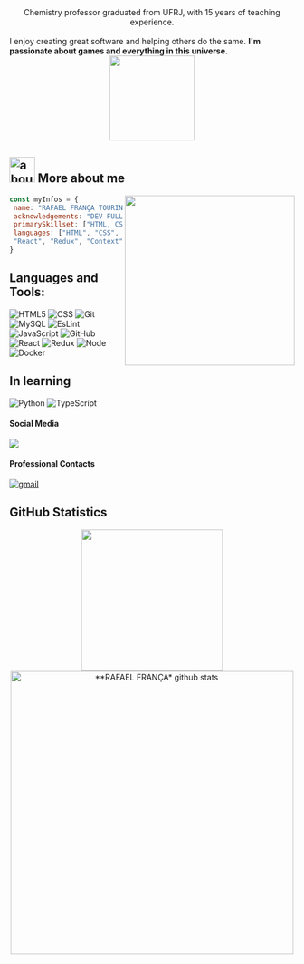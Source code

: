 <div align="center">Chemistry professor graduated from UFRJ, with 15 years of teaching experience.</div> </br>
I enjoy creating great software and helping others do the same. <strong>I'm passionate about games and everything in this universe.</strong>

<div align="center">
 
<!-- ![Chrono](https://user-images.githubusercontent.com/97207322/157172121-962cbdb4-a798-4773-b9f9-02643ff0cdab.gif)  -->
 <img src="https://user-images.githubusercontent.com/97207322/157172121-962cbdb4-a798-4773-b9f9-02643ff0cdab.gif" width="150px">

 </div>

## <img width="45" alt="about" src="https://raw.github.com/elizarov/elizarov/master/about.png"> More about me

<img align="right" width="300" src="https://i2.wp.com/allhtaccess.info/wp-content/uploads/2018/03/programming.gif?fit=1281%2C716&ssl=1" />


```javascript
const myInfos = {
 name: "RAFAEL FRANÇA TOURINHO",
 acknowledgements: "DEV FULL STACK STUDENT",
 primarySkillset: ["HTML, CSS, JavaScript", "Node"],
 languages: ["HTML", "CSS", "JavaScript", "Git", "MySQL", 
 "React", "Redux", "Context", "Docker", "Node"]
}
```

## **Languages and Tools:**  

![HTML5](https://img.shields.io/badge/-HTML5-333333?style=flat&logo=HTML5)
![CSS](https://img.shields.io/badge/-CSS-333333?style=flat&logo=CSS3&logoColor=1572B6)
![Git](https://img.shields.io/badge/-Git-333333?style=flat&logo=git)
![MySQL](https://img.shields.io/badge/-MySQL-333333?style=flat&logo=mysql)
![EsLint](https://badges.aleen42.com/src/eslint.svg)
![JavaScript](https://badges.aleen42.com/src/javascript.svg)
![GitHub](https://badges.aleen42.com/src/github.svg)
![React](https://badges.aleen42.com/src/react.svg)
![Redux](https://badges.aleen42.com/src/redux.svg)
![Node](https://badges.aleen42.com/src/node.svg)
![Docker](https://badges.aleen42.com/src/docker.svg)



## **In learning**

![Python](https://badges.aleen42.com/src/python.svg)
![TypeScript](https://badges.aleen42.com/src/typescript.svg)


#### Social Media

<!-- <p align="left">
<a href="https://instagram.com/rafael_franca_/">
    <img
      align="center"
      src="https://img.shields.io/badge/Instagram-1C1C1C?style=for-the-badge&logo=instagram&logoColor=00FFFF"
      target="_blank"
    />
  </a> -->
  
  <a href="https://www.linkedin.com/in/rafael-franca-tourinho/">
    <img
         align="center"
         src="https://img.shields.io/badge/LinkedIn-1C1C1C?style=for-the-badge&logo=linkedin&logoColor=00FFFF"
         target="_blank"
         />
  </a>
   
   
 
  </p>
  
#### Professional Contacts

<p align="left">
 <a href="mailto:rafaelftourinho@gmail.com">
    <img
         align="center"
         src="https://img.shields.io/badge/Gmail-1C1C1C?style=for-the-badge&logo=gmail&logoColor=00FFFF" 
         alt="gmail"
         target="_blank"
         />
  </a>
 </p>


## **GitHub Statistics**

<div align="center">
<a href="https://github.com/rafaelftourinho">
  <img align="center" src="https://github-readme-stats.vercel.app/api/top-langs/?username=rafaelftourinho&langs_count=7&theme=dracula&hide_langs_below=1"  heigth="160em" width="250px"/>
</a>

<a href="https://github.com/rafaelftourinho">
 <img align="center" src="https://github-readme-stats.vercel.app/api?username=rafaelftourinho&show_icons=true&theme=dracula&line_height=33&count_private=true" alt="**RAFAEL FRANÇA* github stats" heigth="160em" width="500px"/>
</a>
